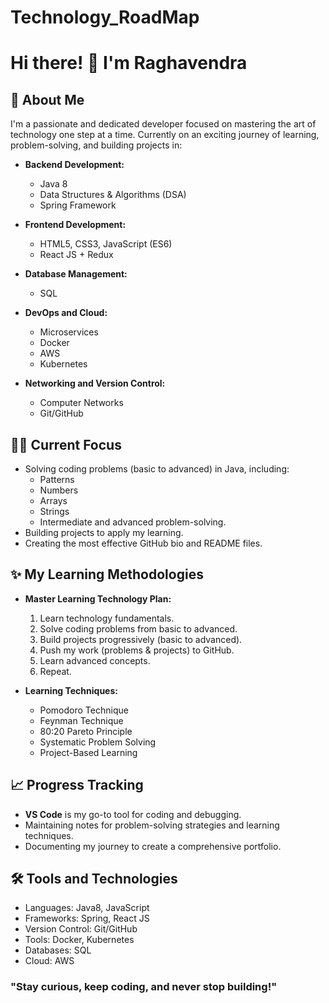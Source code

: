 # Technology_RoadMap
# Hi there! 👋 I'm Raghavendra  

## 🚀 About Me

I'm a passionate and dedicated developer focused on mastering the art of technology one step at a time. Currently on an exciting journey of learning, problem-solving, and building projects in:

- **Backend Development:**
  - Java 8 
  - Data Structures & Algorithms (DSA)
  - Spring Framework

- **Frontend Development:**
  - HTML5, CSS3, JavaScript (ES6)
  - React JS + Redux

- **Database Management:**
  - SQL

- **DevOps and Cloud:**
  - Microservices
  - Docker
  - AWS
  - Kubernetes

- **Networking and Version Control:**
  - Computer Networks
  - Git/GitHub

## 🧑‍💻 Current Focus

- Solving coding problems (basic to advanced) in Java, including:
  - Patterns
  - Numbers
  - Arrays
  - Strings
  - Intermediate and advanced problem-solving.
- Building projects to apply my learning.
- Creating the most effective GitHub bio and README files.

## ✨ My Learning Methodologies

- **Master Learning Technology Plan:**
  1. Learn technology fundamentals.
  2. Solve coding problems from basic to advanced.
  3. Build projects progressively (basic to advanced).
  4. Push my work (problems & projects) to GitHub.
  5. Learn advanced concepts.
  6. Repeat.

- **Learning Techniques:**
  - Pomodoro Technique
  - Feynman Technique
  - 80:20 Pareto Principle
  - Systematic Problem Solving
  - Project-Based Learning

## 📈 Progress Tracking

- **VS Code** is my go-to tool for coding and debugging.
- Maintaining notes for problem-solving strategies and learning techniques.
- Documenting my journey to create a comprehensive portfolio.

## 🛠️ Tools and Technologies

- Languages: Java8, JavaScript
- Frameworks: Spring, React JS
- Version Control: Git/GitHub
- Tools: Docker, Kubernetes
- Databases: SQL
- Cloud: AWS

### "Stay curious, keep coding, and never stop building!"
